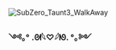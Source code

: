 ![SubZero_Taunt3_WalkAway](https://github.com/user-attachments/assets/76cf47ee-b25b-439c-a9bd-696c72ff53ef)

### ༺｡° .ᘛ𓆩♡𓆪ᘚ. °｡༻
